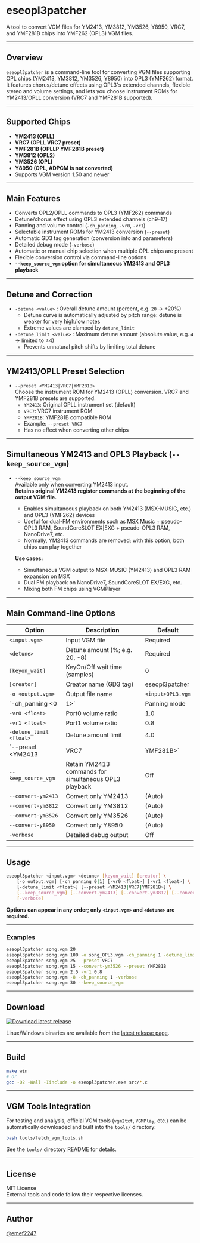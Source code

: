 # eseopl3patcher

A tool to convert VGM files for YM2413, YM3812, YM3526, Y8950, VRC7, and YMF281B chips into YMF262 (OPL3) VGM files.

---

## Overview

`eseopl3patcher` is a command-line tool for converting VGM files supporting OPL chips (YM2413, YM3812, YM3526, Y8950) into OPL3 (YMF262) format.  
It features chorus/detune effects using OPL3's extended channels, flexible stereo and volume settings, and lets you choose instrument ROMs for YM2413/OPLL conversion (VRC7 and YMF281B supported).

---

## Supported Chips

- **YM2413 (OPLL)**
- **VRC7 (OPLL VRC7 preset)**
- **YMF281B (OPLLP YMF281B preset)**
- **YM3812 (OPL2)**
- **YM3526 (OPL)**
- **Y8950 (OPL, ADPCM is not converted)**
- Supports VGM version 1.50 and newer

---

## Main Features

- Converts OPL2/OPLL commands to OPL3 (YMF262) commands
- Detune/chorus effect using OPL3 extended channels (ch9–17)
- Panning and volume control (`-ch_panning`, `-vr0`, `-vr1`)
- Selectable instrument ROMs for YM2413 conversion (`--preset`)
- Automatic GD3 tag generation (conversion info and parameters)
- Detailed debug mode (`-verbose`)
- Automatic or manual chip selection when multiple OPL chips are present
- Flexible conversion control via command-line options
- **`--keep_source_vgm` option for simultaneous YM2413 and OPL3 playback**

---

## Detune and Correction

- `-detune <value>` : Overall detune amount (percent, e.g. `20` → +20%)
    - Detune curve is automatically adjusted by pitch range: detune is weaker for very high/low notes
    - Extreme values are clamped by `detune_limit`
- `-detune_limit <value>` : Maximum detune amount (absolute value, e.g. `4` → limited to ±4)
    - Prevents unnatural pitch shifts by limiting total detune

---

## YM2413/OPLL Preset Selection

- `--preset <YM2413|VRC7|YMF281B>`  
    Choose the instrument ROM for YM2413 (OPLL) conversion. VRC7 and YMF281B presets are supported.
    - `YM2413`: Original OPLL instrument set (default)
    - `VRC7`: VRC7 instrument ROM
    - `YMF281B`: YMF281B compatible ROM
    - Example: `--preset VRC7`
    - Has no effect when converting other chips

---

## Simultaneous YM2413 and OPL3 Playback (`--keep_source_vgm`)

- `--keep_source_vgm`  
    Available only when converting YM2413 input.  
    **Retains original YM2413 register commands at the beginning of the output VGM file.**
    - Enables simultaneous playback on both YM2413 (MSX-MUSIC, etc.) and OPL3 (YMF262) devices
    - Useful for dual-FM environments such as MSX Music + pseudo-OPL3 RAM, SoundCoreSLOT EX|EXG + pseudo-OPL3 RAM, NanoDrive7, etc.
    - Normally, YM2413 commands are removed; with this option, both chips can play together

    **Use cases:**
    - Simultaneous VGM output to MSX-MUSIC (YM2413) and OPL3 RAM expansion on MSX
    - Dual FM playback on NanoDrive7, SoundCoreSLOT EX/EXG, etc.
    - Mixing both FM chips using VGMPlayer

---

## Main Command-line Options

| Option | Description | Default |
|--------|-------------|---------|
| `<input.vgm>` | Input VGM file | Required |
| `<detune>` | Detune amount (%; e.g. 20, -8) | Required |
| `[keyon_wait]` | KeyOn/Off wait time (samples) | 0 |
| `[creator]` | Creator name (GD3 tag) | eseopl3patcher |
| `-o <output.vgm>` | Output file name | `<input>OPL3.vgm` |
| `-ch_panning <0|1>` | Panning mode | 0 |
| `-vr0 <float>` | Port0 volume ratio | 1.0 |
| `-vr1 <float>` | Port1 volume ratio | 0.8 |
| `-detune_limit <float>` | Detune amount limit | 4.0 |
| `--preset <YM2413|VRC7|YMF281B>` | Instrument ROM for YM2413 conversion | YM2413 |
| `--keep_source_vgm` | Retain YM2413 commands for simultaneous OPL3 playback | Off |
| `--convert-ym2413` | Convert only YM2413 | (Auto) |
| `--convert-ym3812` | Convert only YM3812 | (Auto) |
| `--convert-ym3526` | Convert only YM3526 | (Auto) |
| `--convert-y8950` | Convert only Y8950 | (Auto) |
| `-verbose` | Detailed debug output | Off |

---

## Usage

```sh
eseopl3patcher <input.vgm> <detune> [keyon_wait] [creator] \
    [-o output.vgm] [-ch_panning 0|1] [-vr0 <float>] [-vr1 <float>] \
    [-detune_limit <float>] [--preset <YM2413|VRC7|YMF281B>] \
    [--keep_source_vgm] [--convert-ym2413] [--convert-ym3812] [--convert-ym3526] [--convert-y8950] \
    [-verbose]
```

**Options can appear in any order; only `<input.vgm>` and `<detune>` are required.**

---

### Examples

```sh
eseopl3patcher song.vgm 20
eseopl3patcher song.vgm 100 -o song_OPL3.vgm -ch_panning 1 -detune_limit 4
eseopl3patcher song.vgm 25 --preset VRC7
eseopl3patcher song.vgm 15 --convert-ym3526 --preset YMF281B
eseopl3patcher song.vgm 2.5 -vr1 0.8
eseopl3patcher song.vgm -8 -ch_panning 1 -verbose
eseopl3patcher song.vgm 30 --keep_source_vgm
```

---

## Download

[![Download latest release](https://img.shields.io/github/v/release/emef2247/eseopl3patcher?label=Download%20latest%20release)](https://github.com/emef2247/eseopl3patcher/releases/latest)

Linux/Windows binaries are available from the [latest release page](https://github.com/emef2247/eseopl3patcher/releases/latest).

---

## Build

```sh
make win
# or
gcc -O2 -Wall -Iinclude -o eseopl3patcher.exe src/*.c
```

---

## VGM Tools Integration

For testing and analysis, official VGM tools (`vgm2txt`, `VGMPlay`, etc.) can be automatically downloaded and built into the `tools/` directory:

```bash
bash tools/fetch_vgm_tools.sh
```

See the `tools/` directory README for details.

---

## License

MIT License  
External tools and code follow their respective licenses.

---

## Author

[@emef2247](https://github.com/emef2247)